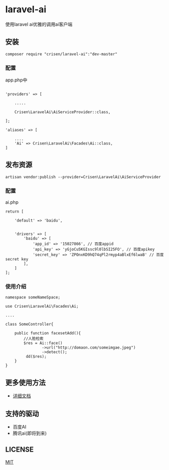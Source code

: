 # laravel-ai
使用laravel ai优雅的调用ai客户端

## 安装

~~~
composer require "crisen/laravel-ai":"dev-master"
~~~



### 配置

app.php中

~~~

'providers' => [
    
    .....
    
    Crisen\LaravelAi\AiServiceProvider::class,
    
];

'aliases' => [
    
    ....
    'Ai' => Crisen\LaravelAi\Facades\Ai::class,
]
~~~

## 发布资源

~~~
artisan vendor:publish --provider=Crisen\LaravelAi\AiServiceProvider
~~~

### 配置

ai.php

~~~
return [
    
    'default' => 'baidu',


    'drivers' => [
        'baidu' => [
            'app_id' => '15027866', // 百度appid
            'api_key' => 'yGjoCu5KGIssc9l0lbSI25FO', // 百度apikey
            'secret_key' => 'ZPOnxKD9hQ74qPl2rmyp4aBlxEf6lwaB' // 百度secret key
        ],
    ]
];
~~~



### 使用介绍

~~~php+HTML
namespace someNameSpace;

use Crisen\LaravelAi\Facades\Ai;

....

class SomeController{

	public function facesetAdd(){
		//人脸检索
		$res = Ai::face()
		        ->url("http://domaon.com/someimgae.jpeg")
		        ->detect();
		 dd($res);
	}
}
~~~



## 更多使用方法

- [详细文档](http://doc.crisen.org/ai)



## 支持的驱动

- 百度AI
- 腾讯ai(即将到来)



## LICENSE

[MIT](LICENSE)

